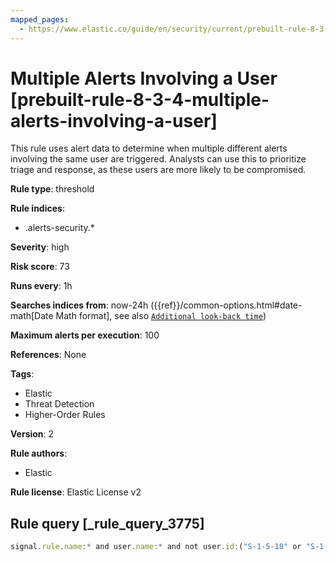 ```yaml
---
mapped_pages:
  - https://www.elastic.co/guide/en/security/current/prebuilt-rule-8-3-4-multiple-alerts-involving-a-user.html
---
```


# Multiple Alerts Involving a User [prebuilt-rule-8-3-4-multiple-alerts-involving-a-user]

This rule uses alert data to determine when multiple different alerts involving the same user are triggered. Analysts can use this to prioritize triage and response, as these users are more likely to be compromised.

**Rule type**: threshold

**Rule indices**:

* .alerts-security.*

**Severity**: high

**Risk score**: 73

**Runs every**: 1h

**Searches indices from**: now-24h ({{ref}}/common-options.html#date-math[Date Math format], see also [`Additional look-back time`](docs-content://solutions/security/detect-and-alert/create-detection-rule.md#rule-schedule))

**Maximum alerts per execution**: 100

**References**: None

**Tags**:

* Elastic
* Threat Detection
* Higher-Order Rules

**Version**: 2

**Rule authors**:

* Elastic

**Rule license**: Elastic License v2

## Rule query [_rule_query_3775]

```js
signal.rule.name:* and user.name:* and not user.id:("S-1-5-18" or "S-1-5-19" or "S-1-5-20")
```



